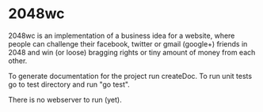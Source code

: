 # 2048wc
2048wc is an implementation of a business idea for a website, where people can challenge their facebook, twitter or gmail (google+) friends in 2048 and win (or loose) bragging rights or tiny amount of money from each other.

To generate documentation for the project run createDoc. To run unit tests go to test directory and run "go test".

There is no webserver to run (yet).
